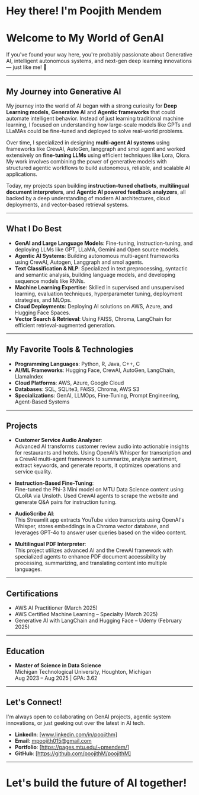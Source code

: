 # Hey there! I'm Poojith Mendem

#  Welcome to My World of GenAI

If you've found your way here, you're probably passionate about Generative AI, intelligent autonomous systems, and next-gen deep learning innovations — just like me! 🚀

---

##  My Journey into Generative AI

My journey into the world of AI began with a strong curiosity for **Deep Learning models**, **Generative AI** and **Agentic frameworks** that could automate intelligent behavior. Instead of just learning traditional machine learning, I focused on understanding how large-scale models like GPTs and LLaMAs could be fine-tuned and deployed to solve real-world problems.

Over time, I specialized in designing **multi-agent AI systems** using frameworks like CrewAI, AutoGen, langgraph and smol agent and worked extensively on **fine-tuning LLMs** using efficient techniques like Lora, Qlora. My work involves combining the power of generative models with structured agentic workflows to build autonomous, reliable, and scalable AI applications.

Today, my projects span building **instruction-tuned chatbots**, **multilingual document interpreters**, and **Agentic AI powered feedback analyzers**, all backed by a deep understanding of modern AI architectures, cloud deployments, and vector-based retrieval systems.

---

##  What I Do Best

-  **GenAI and Large Language Models**: Fine-tuning, instruction-tuning, and deploying LLMs like GPT, LLaMA, Gemini and Open source models.
-  **Agentic AI Systems**: Building autonomous multi-agent frameworks using CrewAI, Autogen, Langgraph and smol agents.
-  **Text Classification & NLP**: Specialized in text preprocessing, syntactic and semantic analysis, building language models, and developing sequence models like RNNs.
-  **Machine Learning Expertise**: Skilled in supervised and unsupervised learning, evaluation techniques, hyperparameter tuning, deployment strategies, and MLOps.
-  **Cloud Deployments**: Deploying AI solutions on AWS, Azure, and Hugging Face Spaces.
-  **Vector Search & Retrieval**: Using FAISS, Chroma, LangChain for efficient retrieval-augmented generation.

---

##  My Favorite Tools & Technologies

- **Programming Languages**: Python, R, Java, C++, C
- **AI/ML Frameworks**: Hugging Face, CrewAI, AutoGen, LangChain, LlamaIndex
- **Cloud Platforms**: AWS, Azure, Google Cloud
- **Databases**: SQL, SQLite3, FAISS, Chroma, AWS S3
- **Specializations**: GenAI, LLMOps, Fine-Tuning, Prompt Engineering, Agent-Based Systems

---
##  Projects

- **Customer Service Audio Analyzer**:  
  Advanced AI transforms customer review audio into actionable insights for restaurants and hotels. Using OpenAI’s Whisper for transcription and a CrewAI multi-agent framework to summarize, analyze sentiment, extract keywords, and generate reports, it optimizes operations and service quality.

- **Instruction-Based Fine-Tuning**:  
  Fine-tuned the Phi-3 Mini model on MTU Data Science content using QLoRA via Unsloth. Used CrewAI agents to scrape the website and generate Q&A pairs for instruction tuning.

- **AudioScribe AI**:  
  This Streamlit app extracts YouTube video transcripts using OpenAI's Whisper, stores embeddings in a Chroma vector database, and leverages GPT-4o to answer user queries based on the video content.

- **Multilingual PDF Interpreter**:  
  This project utilizes advanced AI and the CrewAI framework with specialized agents to enhance PDF document accessibility by processing, summarizing, and translating content into multiple languages.

---

##  Certifications

- AWS AI Practitioner (March 2025)
- AWS Certified Machine Learning – Specialty (March 2025)
- Generative AI with LangChain and Hugging Face – Udemy (February 2025)

---

##  Education

- **Master of Science in Data Science**  
  Michigan Technological University, Houghton, Michigan  
  Aug 2023 – Aug 2025 | GPA: 3.62

---

##  Let's Connect!

I'm always open to collaborating on GenAI projects, agentic system innovations, or just geeking out over the latest in AI tech.

-  **LinkedIn**: [www.linkedin.com/in/poojithm]
-  **Email**: mpoojith015@gmail.com
-  **Portfolio**: [https://pages.mtu.edu/~pmendem/]
-  **GitHub**: [https://github.com/poojithM/poojithM]

---

#  Let's build the future of AI together!
